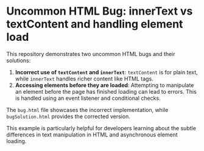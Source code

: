 # Uncommon HTML Bug: innerText vs textContent and handling element load

This repository demonstrates two uncommon HTML bugs and their solutions:

1. **Incorrect use of `textContent` and `innerText`**:  `textContent` is for plain text, while `innerText` handles richer content like HTML tags.
2. **Accessing elements before they are loaded**: Attempting to manipulate an element before the page has finished loading can lead to errors.  This is handled using an event listener and conditional checks.

The `bug.html` file showcases the incorrect implementation, while `bugSolution.html` provides the corrected version.

This example is particularly helpful for developers learning about the subtle differences in text manipulation in HTML and asynchronous element loading.